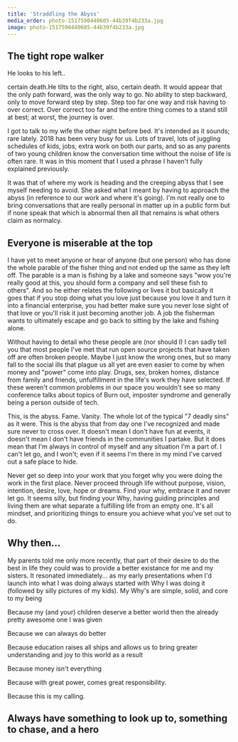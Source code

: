 ```yaml
---
title: 'Straddling the Abyss'
media_order: photo-1517590440605-44b39f4b233a.jpg
image: photo-1517590440605-44b39f4b233a.jpg
---
```


<h2>The tight rope walker</h2>

<p>He looks to his left..</p>

<p>certain death.He tilts to the right, also, certain death. It would appear that the only path forward, was the only way to go. No ability to step backward, only to move forward step by step. Step too far one way and risk having to over correct. Over correct too far and the entire thing comes to a stand still at best; at worst, the journey is over.</p>
<p>I got to talk to my wife the other night before bed. It's intended as it sounds; rare lately. 2018 has been very busy for us. Lots of travel, lots of juggling schedules of kids, jobs, extra work on both our parts, and so as any parents of two young children know the conversation time without the noise of life is often rare. It was in this moment that I used a phrase I haven't fully explained previously.</p>

<p>It was that of where my work is heading and the creeping abyss that I see myself needing to avoid. She asked what I meant by having to approach the abyss (in reference to our work and where it's going). I'm not really one to bring conversations that are really personal in matter up in a public form but if none speak that which is abnormal then all that remains is what others claim as normalcy.</p>

<h2>Everyone is miserable at the top</h2>

<p>I have yet to meet anyone or hear of anyone (but one person) who has done the whole parable of the fisher thing and not ended up the same as they left off. The parable is a man is fishing by a lake and someone says "wow you're really good at this, you should form a company and sell these fish to others". And so he either relates the following or lives it but basically it goes that if you stop doing what you love just because you love it and turn it into a financial enterprise, you had better make sure you never lose sight of that love or you'll risk it just becoming another job. A job the fisherman wants to ultimately escape and go back to sitting by the lake and fishing alone.</p>

<p>Without having to detail who these people are (nor should I) I can sadly tell you that most people I've met that run open source projects that have taken off are often broken people. Maybe I just know the wrong ones, but so many fall to the social ills that plague us all yet are even easier to come by when money and "power" come into play. Drugs, sex, broken homes, distance from family and friends, unfulfillment in the life's work they have selected. If these weren't common problems in our space you wouldn't see so many conference talks about topics of Burn out, imposter syndrome and generally being a person outside of tech.</p>

<p>This, is the abyss. Fame. Vanity. The whole lot of the typical "7 deadly sins" as it were. This is the abyss that from day one I've recognized and made sure never to cross over. It doesn't mean I don't have fun at events, it doesn't mean I don't have friends in the communities I partake. But it does mean that I'm always in control of myself and any situation I'm a part of. I can't let go, and I won't; even if it seems I'm there in my mind I've carved out a safe place to hide.</p>

<p>Never get so deep into your work that you forget why you were doing the work in the first place. Never proceed through life without purpose, vision, intention, desire, love, hope or dreams. Find your why, embrace it and never let go. It seems silly, but finding your Why, having guiding principles and living them are what separate a fulfilling life from an empty one. It's all mindset, and prioritizing things to ensure you achieve what you've set out to do.</p>

<h2>Why then...</h2>

<p>My parents told me only more recently, that part of their desire to do the best in life they could was to provide a better existance for me and my sisters. It resonated immediately... as my early presentations when I'd launch into what I was doing always started with Why I was doing it (followed by silly pictures of my kids). My Why's are simple, solid, and core to my being</p>

<p>Because my (and your) children deserve a better world then the already pretty awesome one I was given</p><p>Because we can always do better</p>

<p>Because education raises all ships and allows us to bring greater understanding and joy to this world as a result</p>

<p>Because money isn't everything</p>

<p>Because with great power, comes great responsibility.</p>

<p>Because this is my calling.</p>

<h2>Always have something to look up to, something to chase, and a hero</h2>

<video-player resource="#567e6b42-4a22-c7ad-4f65" prefix="oer:http://oerschema.org/ schema:http://schema.org/ dc:http://purl.org/dc/terms/ foaf:http://xmlns.com/foaf/0.1/ cc:http://creativecommons.org/ns# bib:http://bib.schema.org " responsive text-color-class="white-text" text-color="#ffffff" video-style="style1" style="width: 75%;" source="https://www.youtube.com/watch?v=wD2cVhC-63I" src="https://www.youtube-nocookie.com/embed/wD2cVhC-63I?showinfo=0&controls=1&rel=0" iframed width="560" height="315" caption="Matthew McConaughey, Oscar® acceptance speech 2014." secondary-color="#ff6f00" secondary-color-class="amber darken-4" yt-nocookie yt-controls video-color="ull"></video-player>

<p></p>